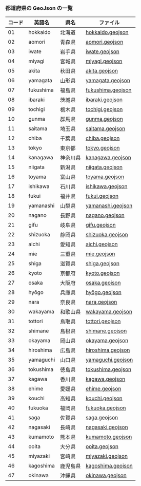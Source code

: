 ### 都道府県の GeoJson の一覧

 | コード | 英語名 | 県名 | ファイル | 
 | --- | --- | --- | --- | 
 | 01 | hokkaido | 北海道 | [hokkaido.geojson]( https:/github.com/ohwada/World_Countries/blob/main/geojson/japan_prefectures/geojson/hokkaido.geojson) | 
 | 02 | aomori | 青森県 | [aomori.geojson]( https:/github.com/ohwada/World_Countries/blob/main/geojson/japan_prefectures/geojson/aomori.geojson) | 
 | 03 | iwate | 岩手県 | [iwate.geojson]( https:/github.com/ohwada/World_Countries/blob/main/geojson/japan_prefectures/geojson/iwate.geojson) | 
 | 04 | miyagi | 宮城県 | [miyagi.geojson]( https:/github.com/ohwada/World_Countries/blob/main/geojson/japan_prefectures/geojson/miyagi.geojson) | 
 | 05 | akita | 秋田県 | [akita.geojson]( https:/github.com/ohwada/World_Countries/blob/main/geojson/japan_prefectures/geojson/akita.geojson) | 
 | 06 | yamagata | 山形県 | [yamagata.geojson]( https:/github.com/ohwada/World_Countries/blob/main/geojson/japan_prefectures/geojson/yamagata.geojson) | 
 | 07 | fukushima | 福島県 | [fukushima.geojson]( https:/github.com/ohwada/World_Countries/blob/main/geojson/japan_prefectures/geojson/fukushima.geojson) | 
 | 08 | ibaraki | 茨城県 | [ibaraki.geojson]( https:/github.com/ohwada/World_Countries/blob/main/geojson/japan_prefectures/geojson/ibaraki.geojson) | 
 | 09 | tochigi | 栃木県 | [tochigi.geojson]( https:/github.com/ohwada/World_Countries/blob/main/geojson/japan_prefectures/geojson/tochigi.geojson) | 
 | 10 | gunma | 群馬県 | [gunma.geojson]( https:/github.com/ohwada/World_Countries/blob/main/geojson/japan_prefectures/geojson/gunma.geojson) | 
 | 11 | saitama | 埼玉県 | [saitama.geojson]( https:/github.com/ohwada/World_Countries/blob/main/geojson/japan_prefectures/geojson/saitama.geojson) | 
 | 12 | chiba | 千葉県 | [chiba.geojson]( https:/github.com/ohwada/World_Countries/blob/main/geojson/japan_prefectures/geojson/chiba.geojson) | 
 | 13 | tokyo | 東京都 | [tokyo.geojson]( https:/github.com/ohwada/World_Countries/blob/main/geojson/japan_prefectures/geojson/tokyo.geojson) | 
 | 14 | kanagawa | 神奈川県 | [kanagawa.geojson]( https:/github.com/ohwada/World_Countries/blob/main/geojson/japan_prefectures/geojson/kanagawa.geojson) | 
 | 15 | niigata | 新潟県 | [niigata.geojson]( https:/github.com/ohwada/World_Countries/blob/main/geojson/japan_prefectures/geojson/niigata.geojson) | 
 | 16 | toyama | 富山県 | [toyama.geojson]( https:/github.com/ohwada/World_Countries/blob/main/geojson/japan_prefectures/geojson/toyama.geojson) | 
 | 17 | ishikawa | 石川県 | [ishikawa.geojson]( https:/github.com/ohwada/World_Countries/blob/main/geojson/japan_prefectures/geojson/ishikawa.geojson) | 
 | 18 | fukui | 福井県 | [fukui.geojson]( https:/github.com/ohwada/World_Countries/blob/main/geojson/japan_prefectures/geojson/fukui.geojson) | 
 | 19 | yamanashi | 山梨県 | [yamanashi.geojson]( https:/github.com/ohwada/World_Countries/blob/main/geojson/japan_prefectures/geojson/yamanashi.geojson) | 
 | 20 | nagano | 長野県 | [nagano.geojson]( https:/github.com/ohwada/World_Countries/blob/main/geojson/japan_prefectures/geojson/nagano.geojson) | 
 | 21 | gifu | 岐阜県 | [gifu.geojson]( https:/github.com/ohwada/World_Countries/blob/main/geojson/japan_prefectures/geojson/gifu.geojson) | 
 | 22 | shizuoka | 静岡県 | [shizuoka.geojson]( https:/github.com/ohwada/World_Countries/blob/main/geojson/japan_prefectures/geojson/shizuoka.geojson) | 
 | 23 | aichi | 愛知県 | [aichi.geojson]( https:/github.com/ohwada/World_Countries/blob/main/geojson/japan_prefectures/geojson/aichi.geojson) | 
 | 24 | mie | 三重県 | [mie.geojson]( https:/github.com/ohwada/World_Countries/blob/main/geojson/japan_prefectures/geojson/mie.geojson) | 
 | 25 | shiga | 滋賀県 | [shiga.geojson]( https:/github.com/ohwada/World_Countries/blob/main/geojson/japan_prefectures/geojson/shiga.geojson) | 
 | 26 | kyoto | 京都府 | [kyoto.geojson]( https:/github.com/ohwada/World_Countries/blob/main/geojson/japan_prefectures/geojson/kyoto.geojson) | 
 | 27 | osaka | 大阪府 | [osaka.geojson]( https:/github.com/ohwada/World_Countries/blob/main/geojson/japan_prefectures/geojson/osaka.geojson) | 
 | 28 | hyōgo | 兵庫県 | [hyōgo.geojson]( https:/github.com/ohwada/World_Countries/blob/main/geojson/japan_prefectures/geojson/hyōgo.geojson) | 
 | 29 | nara | 奈良県 | [nara.geojson]( https:/github.com/ohwada/World_Countries/blob/main/geojson/japan_prefectures/geojson/nara.geojson) | 
 | 30 | wakayama | 和歌山県 | [wakayama.geojson]( https:/github.com/ohwada/World_Countries/blob/main/geojson/japan_prefectures/geojson/wakayama.geojson) | 
 | 31 | tottori | 鳥取県 | [tottori.geojson]( https:/github.com/ohwada/World_Countries/blob/main/geojson/japan_prefectures/geojson/tottori.geojson) | 
 | 32 | shimane | 島根県 | [shimane.geojson]( https:/github.com/ohwada/World_Countries/blob/main/geojson/japan_prefectures/geojson/shimane.geojson) | 
 | 33 | okayama | 岡山県 | [okayama.geojson]( https:/github.com/ohwada/World_Countries/blob/main/geojson/japan_prefectures/geojson/okayama.geojson) | 
 | 34 | hiroshima | 広島県 | [hiroshima.geojson]( https:/github.com/ohwada/World_Countries/blob/main/geojson/japan_prefectures/geojson/hiroshima.geojson) | 
 | 35 | yamaguchi | 山口県 | [yamaguchi.geojson]( https:/github.com/ohwada/World_Countries/blob/main/geojson/japan_prefectures/geojson/yamaguchi.geojson) | 
 | 36 | tokushima | 徳島県 | [tokushima.geojson]( https:/github.com/ohwada/World_Countries/blob/main/geojson/japan_prefectures/geojson/tokushima.geojson) | 
 | 37 | kagawa | 香川県 | [kagawa.geojson]( https:/github.com/ohwada/World_Countries/blob/main/geojson/japan_prefectures/geojson/kagawa.geojson) | 
 | 38 | ehime | 愛媛県 | [ehime.geojson]( https:/github.com/ohwada/World_Countries/blob/main/geojson/japan_prefectures/geojson/ehime.geojson) | 
 | 39 | kouchi | 高知県 | [kouchi.geojson]( https:/github.com/ohwada/World_Countries/blob/main/geojson/japan_prefectures/geojson/kouchi.geojson) | 
 | 40 | fukuoka | 福岡県 | [fukuoka.geojson]( https:/github.com/ohwada/World_Countries/blob/main/geojson/japan_prefectures/geojson/fukuoka.geojson) | 
 | 41 | saga | 佐賀県 | [saga.geojson]( https:/github.com/ohwada/World_Countries/blob/main/geojson/japan_prefectures/geojson/saga.geojson) | 
 | 42 | nagasaki | 長崎県 | [nagasaki.geojson]( https:/github.com/ohwada/World_Countries/blob/main/geojson/japan_prefectures/geojson/nagasaki.geojson) | 
 | 43 | kumamoto | 熊本県 | [kumamoto.geojson]( https:/github.com/ohwada/World_Countries/blob/main/geojson/japan_prefectures/geojson/kumamoto.geojson) | 
 | 44 | ooita | 大分県 | [ooita.geojson]( https:/github.com/ohwada/World_Countries/blob/main/geojson/japan_prefectures/geojson/ooita.geojson) | 
 | 45 | miyazaki | 宮崎県 | [miyazaki.geojson]( https:/github.com/ohwada/World_Countries/blob/main/geojson/japan_prefectures/geojson/miyazaki.geojson) | 
 | 46 | kagoshima | 鹿児島県 | [kagoshima.geojson]( https:/github.com/ohwada/World_Countries/blob/main/geojson/japan_prefectures/geojson/kagoshima.geojson) | 
 | 47 | okinawa | 沖縄県 | [okinawa.geojson]( https:/github.com/ohwada/World_Countries/blob/main/geojson/japan_prefectures/geojson/okinawa.geojson) | 
